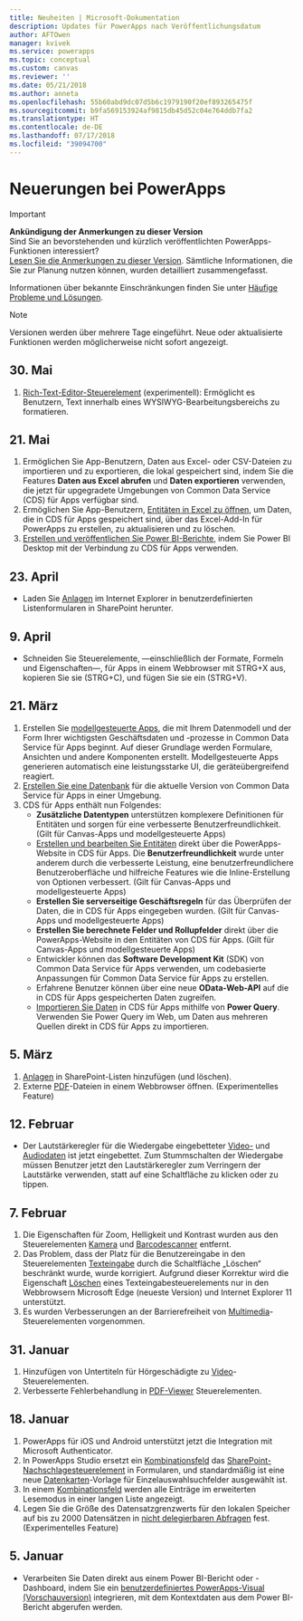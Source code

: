 ```yaml
---
title: Neuheiten | Microsoft-Dokumentation
description: Updates für PowerApps nach Veröffentlichungsdatum
author: AFTOwen
manager: kvivek
ms.service: powerapps
ms.topic: conceptual
ms.custom: canvas
ms.reviewer: ''
ms.date: 05/21/2018
ms.author: anneta
ms.openlocfilehash: 55b60abd9dc07d5b6c1979190f20ef893265475f
ms.sourcegitcommit: b9fa569153924af9815db45d52c04e764ddb7fa2
ms.translationtype: HT
ms.contentlocale: de-DE
ms.lasthandoff: 07/17/2018
ms.locfileid: "39094700"
---
```

# <a name="whats-new-in-powerapps"></a>Neuerungen bei PowerApps
> [!IMPORTANT]
> **Ankündigung der Anmerkungen zu dieser Version**<br>
> Sind Sie an bevorstehenden und kürzlich veröffentlichten PowerApps-Funktionen interessiert?<br>
[Lesen Sie die Anmerkungen zu dieser Version](https://docs.microsoft.com/business-applications-release-notes/april18/powerapps/overview). Sämtliche Informationen, die Sie zur Planung nutzen können, wurden detailliert zusammengefasst.

Informationen über bekannte Einschränkungen finden Sie unter [Häufige Probleme und Lösungen](common-issues-and-resolutions.md).

> [!NOTE]
> Versionen werden über mehrere Tage eingeführt. Neue oder aktualisierte Funktionen werden möglicherweise nicht sofort angezeigt.

## <a name="may-30"></a>30. Mai
1. [Rich-Text-Editor-Steuerelement](controls/control-richtexteditor.md) (experimentell): Ermöglicht es Benutzern, Text innerhalb eines WYSIWYG-Bearbeitungsbereichs zu formatieren. 

## <a name="may-21"></a>21. Mai
1. Ermöglichen Sie App-Benutzern, Daten aus Excel- oder CSV-Dateien zu importieren und zu exportieren, die lokal gespeichert sind, indem Sie die Features **Daten aus Excel abrufen** und **Daten exportieren** verwenden, die jetzt für upgegradete Umgebungen von Common Data Service (CDS) für Apps verfügbar sind. 
1. Ermöglichen Sie App-Benutzern, [Entitäten in Excel zu öffnen](../common-data-service/data-platform-excel-addin.md), um Daten, die in CDS für Apps gespeichert sind, über das Excel-Add-In für PowerApps zu erstellen, zu aktualisieren und zu löschen. 
1. [Erstellen und veröffentlichen Sie Power BI-Berichte](../common-data-service/data-platform-powerbi-connector.md), indem Sie Power BI Desktop mit der Verbindung zu CDS für Apps verwenden. 

## <a name="april-23"></a>23. April
* Laden Sie [Anlagen](controls/control-attachments.md) im Internet Explorer in benutzerdefinierten Listenformularen in SharePoint herunter.

## <a name="april-9"></a>9. April
* Schneiden Sie Steuerelemente, &mdash;einschließlich der Formate, Formeln und Eigenschaften&mdash;, für Apps in einem Webbrowser mit STRG+X aus, kopieren Sie sie (STRG+C), und fügen Sie sie ein (STRG+V).

## <a name="march-21"></a>21. März
1. Erstellen Sie [modellgesteuerte Apps](../model-driven-apps/model-driven-app-overview.md), die mit Ihrem Datenmodell und der Form Ihrer wichtigsten Geschäftsdaten und -prozesse in Common Data Service für Apps beginnt. Auf dieser Grundlage werden Formulare, Ansichten und andere Komponenten erstellt. Modellgesteuerte Apps generieren automatisch eine leistungsstarke UI, die geräteübergreifend reagiert.
2. [Erstellen Sie eine Datenbank](../../administrator/create-database.md) für die aktuelle Version von Common Data Service für Apps in einer Umgebung.
3. CDS für Apps enthält nun Folgendes:
    - **Zusätzliche Datentypen** unterstützen komplexere Definitionen für Entitäten und sorgen für eine verbesserte Benutzerfreundlichkeit. (Gilt für Canvas-Apps und modellgesteuerte Apps)
    - [Erstellen und bearbeiten Sie Entitäten](../common-data-service/data-platform-create-entity.md) direkt über die PowerApps-Website in CDS für Apps. Die **Benutzerfreundlichkeit** wurde unter anderem durch die verbesserte Leistung, eine benutzerfreundlichere Benutzeroberfläche und hilfreiche Features wie die Inline-Erstellung von Optionen verbessert. (Gilt für Canvas-Apps und modellgesteuerte Apps)
    - **Erstellen Sie serverseitige Geschäftsregeln** für das Überprüfen der Daten, die in CDS für Apps eingegeben wurden. (Gilt für Canvas-Apps und modellgesteuerte Apps)
    - **Erstellen Sie berechnete Felder und Rollupfelder** direkt über die PowerApps-Website in den Entitäten von CDS für Apps. (Gilt für Canvas-Apps und modellgesteuerte Apps)  
    - Entwickler können das **Software Development Kit** (SDK) von Common Data Service für Apps verwenden, um codebasierte Anpassungen für Common Data Service für Apps zu erstellen.
    - Erfahrene Benutzer können über eine neue **OData-Web-API** auf die in CDS für Apps gespeicherten Daten zugreifen.
    - [Importieren Sie Daten](../common-data-service/data-platform-cds-newentity-pq.md) in CDS für Apps mithilfe von **Power Query**. Verwenden Sie Power Query im Web, um Daten aus mehreren Quellen direkt in CDS für Apps zu importieren.

## <a name="march-5"></a>5. März
1. [Anlagen](controls/control-attachments.md) in SharePoint-Listen hinzufügen (und löschen).
2. Externe [PDF](controls/control-pdf-viewer.md)-Dateien in einem Webbrowser öffnen. (Experimentelles Feature)

## <a name="feb-12"></a>12. Februar
* Der Lautstärkeregler für die Wiedergabe eingebetteter [Video-](controls/control-audio-video.md) und [Audiodaten](controls/control-audio-video.md) ist jetzt eingebettet. Zum Stummschalten der Wiedergabe müssen Benutzer jetzt den Lautstärkeregler zum Verringern der Lautstärke verwenden, statt auf eine Schaltfläche zu klicken oder zu tippen.

## <a name="feb-7"></a>7. Februar
1. Die Eigenschaften für Zoom, Helligkeit und Kontrast wurden aus den Steuerelementen [Kamera](controls/control-camera.md) und [Barcodescanner](controls/control-barcodescanner.md) entfernt.
2. Das Problem, dass der Platz für die Benutzereingabe in den Steuerelementen [Texteingabe](controls/control-text-input.md) durch die Schaltfläche „Löschen“ beschränkt wurde, wurde korrigiert. Aufgrund dieser Korrektur wird die Eigenschaft [Löschen](controls/control-text-input.md#additional-properties) eines Texteingabesteuerelements nur in den Webbrowsern Microsoft Edge (neueste Version) und Internet Explorer 11 unterstützt.
3. Es wurden Verbesserungen an der Barrierefreiheit von [Multimedia](add-images-pictures-audio-video.md)-Steuerelementen vorgenommen.

## <a name="jan-31"></a>31. Januar
1. Hinzufügen von Untertiteln für Hörgeschädigte zu [Video](controls/control-audio-video.md)-Steuerelementen.
2. Verbesserte Fehlerbehandlung in [PDF-Viewer](controls/control-pdf-viewer.md) Steuerelementen.

## <a name="jan-18"></a>18. Januar
1. PowerApps für iOS und Android unterstützt jetzt die Integration mit Microsoft Authenticator.
2. In PowerApps Studio ersetzt ein [Kombinationsfeld](controls/control-combo-box.md) das [SharePoint-Nachschlagesteuerelement](sharepoint-lookup-fields.md) in Formularen, und standardmäßig ist eine neue [Datenkarten](working-with-cards.md)-Vorlage für Einzelauswahlsuchfelder ausgewählt ist.
3. In einem [Kombinationsfeld](controls/control-combo-box.md) werden alle Einträge im erweiterten Lesemodus in einer langen Liste angezeigt.
4. Legen Sie die Größe des Datensatzgrenzwerts für den lokalen Speicher auf bis zu 2000 Datensätzen in [nicht delegierbaren Abfragen](delegation-overview.md#non-delegable-limits) fest. (Experimentelles Feature)

## <a name="jan-5"></a>5. Januar
* Verarbeiten Sie Daten direkt aus einem Power BI-Bericht oder -Dashboard, indem Sie ein [benutzerdefiniertes PowerApps-Visual (Vorschauversion)](https://powerapps.microsoft.com/blog/powerbi-powerapps-visual/) integrieren, mit dem Kontextdaten aus dem Power BI-Bericht abgerufen werden.
